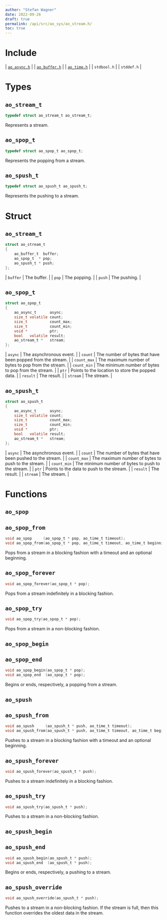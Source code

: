 ```yaml
---
author: "Stefan Wagner"
date: 2022-09-26
draft: true
permalink: /api/src/ao_sys/ao_stream.h/
toc: true
---
```


# Include

| [`ao_async.h`](ao_async.h.md) |
| [`ao_buffer.h`](../ao/ao_buffer.h.md) |
| [`ao_time.h`](ao_time.h.md) |
| `stdbool.h` |
| `stddef.h` |

# Types

## `ao_stream_t`

```c
typedef struct ao_stream_t ao_stream_t;
```

Represents a stream.

## `ao_spop_t`

```c
typedef struct ao_spop_t ao_spop_t;
```

Represents the popping from a stream.

## `ao_spush_t`

```c
typedef struct ao_spush_t ao_spush_t;
```

Represents the pushing to a stream.

# Struct

## `ao_stream_t`

```c
struct ao_stream_t
{
    ao_buffer_t  buffer;
    ao_spop_t  * pop;
    ao_spush_t * push;
};
```

| `buffer` | The buffer. |
| `pop` | The popping. |
| `push` | The pushing. |

## `ao_spop_t`

```c
struct ao_spop_t
{
    ao_async_t      async;
    size_t volatile count;
    size_t          count_max;
    size_t          count_min;
    void *          ptr;
    bool   volatile result;
    ao_stream_t *   stream;
};
```

| `async` | The asynchronous event. |
| `count` | The number of bytes that have been popped from the stream. |
| `count_max` | The maximum number of bytes to pop from the stream. |
| `count_min` | The minimum number of bytes to pop from the stream. |
| `ptr` | Points to the location to store the popped data.  |
| `result` | The result. |
| `stream` | The stream. |

## `ao_spush_t`

```c
struct ao_spush_t
{
    ao_async_t      async;
    size_t volatile count;
    size_t          count_max;
    size_t          count_min;
    void *          ptr;
    bool   volatile result;
    ao_stream_t *   stream;
};
```

| `async` | The asynchronous event. |
| `count` | The number of bytes that have been pushed to the stream. |
| `count_max` | The maximum number of bytes to push to the stream. |
| `count_min` | The minimum number of bytes to push to the stream. |
| `ptr` | Points to the data to push to the stream. |
| `result` | The result. |
| `stream` | The stream. |

# Functions

## `ao_spop`
## `ao_spop_from`

```c
void ao_spop     (ao_spop_t * pop, ao_time_t timeout);
void ao_spop_from(ao_spop_t * pop, ao_time_t timeout, ao_time_t beginning);
```

Pops from a stream in a blocking fashion with a timeout and an optional beginning.

## `ao_spop_forever`

```c
void ao_spop_forever(ao_spop_t * pop);
```

Pops from a stream indefinitely in a blocking fashion.

## `ao_spop_try`

```c
void ao_spop_try(ao_spop_t * pop);
```

Pops from a stream in a non-blocking fashion.

## `ao_spop_begin`
## `ao_spop_end`

```c
void ao_spop_begin(ao_spop_t * pop);
void ao_spop_end  (ao_spop_t * pop);
```

Begins or ends, respectively, a popping from a stream.

## `ao_spush`
## `ao_spush_from`

```c
void ao_spush     (ao_spush_t * push, ao_time_t timeout);
void ao_spush_from(ao_spush_t * push, ao_time_t timeout, ao_time_t beginning);
```

Pushes to a stream in a blocking fashion with a timeout and an optional beginning.

## `ao_spush_forever`

```c
void ao_spush_forever(ao_spush_t * push);
```

Pushes to a stream indefinitely in a blocking fashion.

## `ao_spush_try`

```c
void ao_spush_try(ao_spush_t * push);
```

Pushes to a stream in a non-blocking fashion.

## `ao_spush_begin`
## `ao_spush_end`

```c
void ao_spush_begin(ao_spush_t * push);
void ao_spush_end  (ao_spush_t * push);
```

Begins or ends, respectively, a pushing to a stream.

## `ao_spush_override`

```c
void ao_spush_override(ao_spush_t * push);
```

Pushes to a stream in a non-blocking fashion. If the stream is full, then this function overrides the oldest data in the stream.
